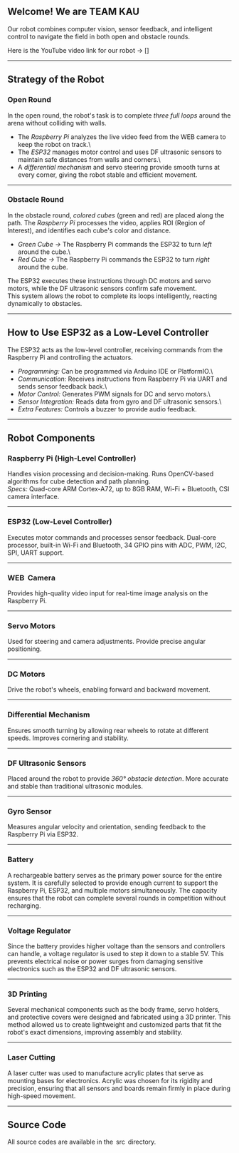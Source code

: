 ## Welcome! We are TEAM KAU
Our robot combines computer vision, sensor feedback, and intelligent
control to navigate the field in both open and obstacle rounds.

Here is the YouTube video link for our robot → \[]

------------------------------------------------------------------------

## Strategy of the Robot

### Open Round

In the open round, the robot's task is to complete *three full loops*
around the arena without colliding with walls.

-   The *Raspberry Pi* analyzes the live video feed from the WEB
    camera to keep the robot on track.\
-   The *ESP32* manages motor control and uses DF ultrasonic sensors
    to maintain safe distances from walls and corners.\
-   A *differential mechanism* and servo steering provide smooth turns
    at every corner, giving the robot stable and efficient movement.

------------------------------------------------------------------------

### Obstacle Round

In the obstacle round, *colored cubes* (green and red) are placed
along the path. The *Raspberry Pi* processes the video, applies ROI
(Region of Interest), and identifies each cube's color and distance.

-   *Green Cube →* The Raspberry Pi commands the ESP32 to turn
    *left* around the cube.\
-   *Red Cube →* The Raspberry Pi commands the ESP32 to turn *right*
    around the cube.

The ESP32 executes these instructions through DC motors and servo
motors, while the DF ultrasonic sensors confirm safe movement.\
This system allows the robot to complete its loops intelligently,
reacting dynamically to obstacles.

------------------------------------------------------------------------

## How to Use ESP32 as a Low-Level Controller

The ESP32 acts as the low-level controller, receiving commands from the
Raspberry Pi and controlling the actuators.

-   *Programming:* Can be programmed via Arduino IDE or PlatformIO.\
-   *Communication:* Receives instructions from Raspberry Pi via UART
    and sends sensor feedback back.\
-   *Motor Control:* Generates PWM signals for DC and servo motors.\
-   *Sensor Integration:* Reads data from gyro and DF ultrasonic
    sensors.\
-   *Extra Features:* Controls a buzzer to provide audio feedback.

------------------------------------------------------------------------

## Robot Components

### Raspberry Pi (High-Level Controller)

Handles vision processing and decision-making. Runs OpenCV-based
algorithms for cube detection and path planning.\
*Specs:* Quad-core ARM Cortex-A72, up to 8GB RAM, Wi-Fi + Bluetooth,
CSI camera interface.

------------------------------------------------------------------------

### ESP32 (Low-Level Controller)

Executes motor commands and processes sensor feedback. Dual-core
processor, built-in Wi-Fi and Bluetooth, 34 GPIO pins with ADC, PWM,
I2C, SPI, UART support.

------------------------------------------------------------------------

### WEB  Camera

Provides high-quality video input for real-time image analysis on the
Raspberry Pi.

------------------------------------------------------------------------

### Servo Motors

Used for steering and camera adjustments. Provide precise angular
positioning.

------------------------------------------------------------------------

### DC Motors

Drive the robot's wheels, enabling forward and backward movement.

------------------------------------------------------------------------

### Differential Mechanism

Ensures smooth turning by allowing rear wheels to rotate at different
speeds. Improves cornering and stability.

------------------------------------------------------------------------

### DF Ultrasonic Sensors

Placed around the robot to provide *360° obstacle detection*. More
accurate and stable than traditional ultrasonic modules.

------------------------------------------------------------------------

### Gyro Sensor

Measures angular velocity and orientation, sending feedback to the
Raspberry Pi via ESP32.

------------------------------------------------------------------------

### Battery

A rechargeable battery serves as the primary power source for the entire
system. It is carefully selected to provide enough current to support
the Raspberry Pi, ESP32, and multiple motors simultaneously. The
capacity ensures that the robot can complete several rounds in
competition without recharging.

------------------------------------------------------------------------

### Voltage Regulator

Since the battery provides higher voltage than the sensors and
controllers can handle, a voltage regulator is used to step it down to a
stable 5V. This prevents electrical noise or power surges from damaging
sensitive electronics such as the ESP32 and DF ultrasonic sensors.

------------------------------------------------------------------------

### 3D Printing

Several mechanical components such as the body frame, servo holders, and
protective covers were designed and fabricated using a 3D printer. This
method allowed us to create lightweight and customized parts that fit
the robot's exact dimensions, improving assembly and stability.

------------------------------------------------------------------------

### Laser Cutting

A laser cutter was used to manufacture acrylic plates that serve as
mounting bases for electronics. Acrylic was chosen for its rigidity and
precision, ensuring that all sensors and boards remain firmly in place
during high-speed movement.

------------------------------------------------------------------------

## Source Code

All source codes are available in the ⁠ src ⁠ directory.
